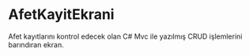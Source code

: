# AfetKayitEkrani
Afet kayıtlarını kontrol edecek olan C# Mvc ile yazılmış CRUD işlemlerini barındıran ekran. 
